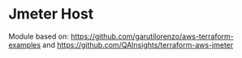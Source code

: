 # Jmeter Host

Module based on: <https://github.com/garutilorenzo/aws-terraform-examples> and <https://github.com/QAInsights/terraform-aws-jmeter>
